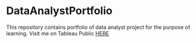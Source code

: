 # DataAnalystPortfolio
This repository contains portfolio of data analyst project for the purpose of learning.
Visit me on Tableau Public [HERE]([https://www.google.com](https://public.tableau.com/app/profile/shofi.shohwati))
